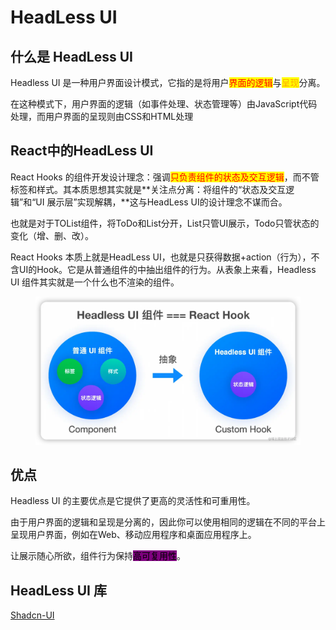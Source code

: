 # HeadLess UI

## 什么是 HeadLess UI

Headless UI 是一种用户界面设计模式，它指的是将用户<mark style="color:red;">界面的逻辑</mark>与<mark style="color:orange;">呈现</mark>分离。

在这种模式下，用户界面的逻辑（如事件处理、状态管理等）由JavaScript代码处理，而用户界面的呈现则由CSS和HTML处理

## React中的HeadLess UI

React Hooks 的组件开发设计理念：强调<mark style="color:red;">只负责组件的状态及交互逻辑</mark>，而不管标签和样式。其本质思想其实就是\*\*关注点分离：将组件的“状态及交互逻辑”和“UI 展示层”实现解耦，\*\*这与HeadLess UI的设计理念不谋而合。

也就是对于TOList组件，将ToDo和List分开，List只管UI展示，Todo只管状态的变化（增、删、改）。

React Hooks 本质上就是HeadLess UI，也就是只获得数据+action（行为），不含UI的Hook。它是从普通组件的中抽出组件的行为。从表象上来看，Headless UI 组件其实就是一个什么也不渲染的组件。

<figure><img src="../../../.gitbook/assets/image (30).png" alt=""><figcaption></figcaption></figure>

## 优点

Headless UI 的主要优点是它提供了更高的灵活性和可重用性。

由于用户界面的逻辑和呈现是分离的，因此你可以使用相同的逻辑在不同的平台上呈现用户界面，例如在Web、移动应用程序和桌面应用程序上。

让展示随心所欲，组件行为保持<mark style="background-color:purple;">高可复用性</mark>。

## HeadLess UI 库

[Shadcn-UI](shadcn-ui/)
